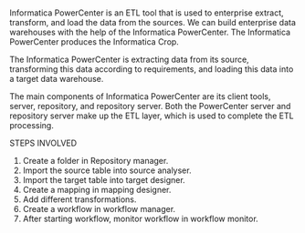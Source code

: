 # 
Informatica PowerCenter is an ETL tool that is used to enterprise extract, transform, and load the data from the sources. We can build enterprise data warehouses with the help of the Informatica PowerCenter. The Informatica PowerCenter produces the Informatica Crop.

The Informatica PowerCenter is extracting data from its source, transforming this data according to requirements, and loading this data into a target data warehouse.

The main components of Informatica PowerCenter are its client tools, server, repository, and repository server. Both the PowerCenter server and repository server make up the ETL layer, which is used to complete the ETL processing.


STEPS INVOLVED

1. Create a folder in Repository manager.
2. Import the source table into source analyser.
3. Import the target table into target designer.
4. Create a mapping in mapping designer.
5. Add different transformations. 
6. Create a workflow in workflow manager.
7. After starting workflow, monitor workflow in workflow monitor.

 


